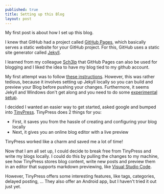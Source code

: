 ```yaml
---
published: true
title: Setting up this Blog
layout: post
---
```


My first post is about how I set up this blog.

I knew that GitHub had a project called [GitHub Pages](https://pages.github.com/), which basically serves a static website for your GitHub project.
For this, GitHub uses a static site generator called [Jekyll](https://github.com/jekyll/jekyll).

I learned from my colleague [Sch3lp](https://sch3lp.github.io) that GitHub Pages can also be used for blogging and I liked the idea to have my blog tied to my github account.

My first attempt was to follow [these instructions](https://help.github.com/articles/using-jekyll-as-a-static-site-generator-with-github-pages/).
However, this was rather tedious, because it involves setting up Jekyll locally so you can build and preview your Blog before pushing your changes.
Furthermore, it seems Jekyll and Windows don't get along and you need to do some [experimental setup](http://jekyllrb.com/docs/windows/#installation).

I decided I wanted an easier way to get started, asked google and bumped into [TinyPress](https://tinypress.co).
TinyPress does 2 things for you:

* First, it saves you from the hassle of creating and configuring your blog locally
* Next, it gives you an online blog editor with a live preview

TinyPress worked like a charm and saved me a lot of time!

Now that I am all set up, I could decide to break free from TinyPress and write my blogs locally.
I could do this by pulling the changes to my machine, see how TinyPress stores blog content, write new posts and preview them in an editor that supports markdown previewing, like [Visual Studio Code](https://code.visualstudio.com).

However, TinyPress offers some interesting features, like tags, categories, delayed posting, ...
They also offer an Android app, but I haven't tried it out just yet.